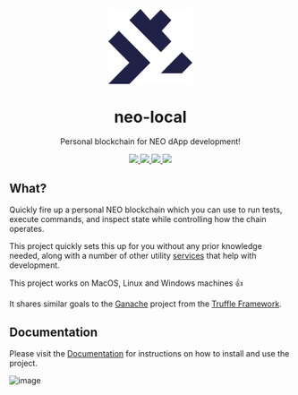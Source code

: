 <p align="center">
  <img
    src="https://raw.githubusercontent.com/CityOfZion/visual-identity/develop/_CoZ%20Branding/_Logo/_Logo%20icon/_PNG%20200x178px/CoZ_Icon_DARKBLUE_200x178px.png"
    width="150px"
    alt="City of Zion logo">
</p>

<h1 align="center">neo-local</h1>

<p align="center">
  Personal blockchain for NEO dApp development!
</p>

<p align="center">
  <a href="https://github.com/CityOfZion/neo-local/releases">
    <img src="https://img.shields.io/github/release/CityOfZion/neo-local.svg?style=for-the-badge">
  </a>
  <a href="https://travis-ci.org/CityOfZion/neo-local">
    <img src="https://img.shields.io/travis/CityOfZion/neo-local/master.svg?style=for-the-badge">
  </a>
  <a href="https://github.com/CityOfZion/neo-local/commits/master">
    <img src="https://img.shields.io/github/last-commit/CityOfZion/neo-local.svg?style=for-the-badge">
  </a>
  <a href="https://github.com/CityOfZion/neo-local/wiki">
    <img src="https://img.shields.io/badge/docs-wiki-blue.svg?style=for-the-badge">
  </a>
</p>

## What?

Quickly fire up a personal NEO blockchain which you can use to run tests, 
execute commands, and inspect state while controlling how the chain operates.

This project quickly sets this up for you without any prior knowledge needed, 
along with a number of other utility 
[services](https://github.com/CityOfZion/neo-local/wiki#services) that help with 
development.

This project works on MacOS, Linux and Windows machines 👍

It shares similar goals to the [Ganache](https://truffleframework.com/ganache) 
project from the [Truffle Framework](https://truffleframework.com/ganache). 

## Documentation

Please visit the [Documentation](documentation/) for 
instructions on how to install and use the project.

![image](https://user-images.githubusercontent.com/2796074/36632958-9247f8ba-198d-11e8-8055-f096141902d9.png)

